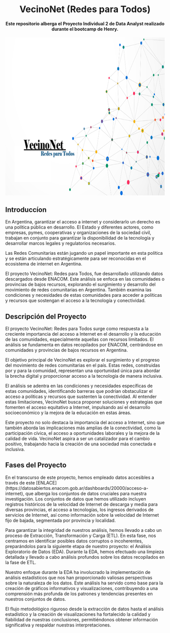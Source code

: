 <center><h1>VecinoNet (Redes para Todos)</h1></center>
<center><h4>Este repositorio alberga el Proyecto Individual 2 de Data Analyst realizado durante el bootcamp de Henry.</h4></center>

<center>

<img src="./images/vecinonet.png" alt="VecinoNet_ENACOM" width="800" height="500"/>

</center>

## Introduccíon
<p>En Argentina, garantizar el acceso a internet y considerarlo un derecho es una política pública en desarrollo. El Estado y diferentes actores, como empresas, pymes, cooperativas y organizaciones de la sociedad civil, trabajan en conjunto para garantizar la disponibilidad de la tecnología y desarrollar marcos legales y regulatorios necesarios.</p>

<p>Las Redes Comunitarias están jugando un papel importante en esta política y se están articulando estratégicamente para ser reconocidas en el ecosistema de internet en Argentina.</p>

<p>El proyecto VecinoNet: Redes para Todos, fue desarrollado utilizando datos descargados desde ENACOM. Este análisis se enfoca en las comunidades o provincias de bajos recursos, explorando el surgimiento y desarrollo del movimiento de redes comunitarias en Argentina. También examina las condiciones y necesidades de estas comunidades para acceder a políticas y recursos que sostengan el acceso a la tecnología y conectividad.</p>

## Descripción del Proyecto

<p>El proyecto VecinoNet: Redes para Todos surge como respuesta a la creciente importancia del acceso a Internet en el desarrollo y la educación de las comunidades, especialmente aquellas con recursos limitados. El análisis se fundamenta en datos recopilados por ENACOM, centrándose en comunidades y provincias de bajos recursos en Argentina.</p>

<p>El objetivo principal de VecinoNet es explorar el surgimiento y el progreso del movimiento de redes comunitarias en el país. Estas redes, construidas por y para la comunidad, representan una oportunidad única para abordar la brecha digital y proporcionar acceso a la tecnología de manera inclusiva.</p>

<p>El análisis se adentra en las condiciones y necesidades específicas de estas comunidades, identificando barreras que podrían obstaculizar el acceso a políticas y recursos que sustenten la conectividad. Al entender estas limitaciones, VecinoNet busca proponer soluciones y estrategias que fomenten el acceso equitativo a Internet, impulsando así el desarrollo socioeconómico y la mejora de la educación en estas áreas.</p>

<p>Este proyecto no solo destaca la importancia del acceso a Internet, sino que también aborda las implicaciones más amplias de la conectividad, como la participación cívica, el acceso a oportunidades laborales y la mejora de la calidad de vida. VecinoNet aspira a ser un catalizador para el cambio positivo, trabajando hacia la creación de una sociedad más conectada e inclusiva.</p>

## Fases del Proyecto

<p>En el transcurso de este proyecto, hemos empleado datos accesibles a través de este [ENLACE](https://datosabiertos.enacom.gob.ar/dashboards/20000/acceso-a-internet), que alberga los conjuntos de datos cruciales para nuestra investigación. Los conjuntos de datos que hemos utilizado incluyen registros históricos de la velocidad de Internet de descarga y media para diversas provincias, el acceso a tecnologías, los ingresos derivados de servicios de Internet, así como información sobre la velocidad de Internet fijo de bajada, segmentada por provincia y localidad.</p>

<p>Para garantizar la integridad de nuestros análisis, hemos llevado a cabo un proceso de Extracción, Transformación y Carga (ETL). En esta fase, nos centramos en identificar posibles datos corruptos o incoherentes, preparándolos para la siguiente etapa de nuestro proyecto: el Análisis Exploratorio de Datos (EDA). Durante la EDA, hemos efectuado una limpieza detallada y llevado a cabo análisis profundos sobre los datos recopilados en la fase de ETL.</p>

<p>Nuestro enfoque durante la EDA ha involucrado la implementación de análisis estadísticos que nos han proporcionado valiosas perspectivas sobre la naturaleza de los datos. Este análisis ha servido como base para la creación de gráficos informativos y visualizaciones, contribuyendo a una comprensión más profunda de los patrones y tendencias presentes en nuestros conjuntos de datos.</p>

<p>El flujo metodológico riguroso desde la extracción de datos hasta el análisis estadístico y la creación de visualizaciones ha fortalecido la calidad y fiabilidad de nuestras conclusiones, permitiéndonos obtener información significativa y respaldar nuestras interpretaciones.</p>










